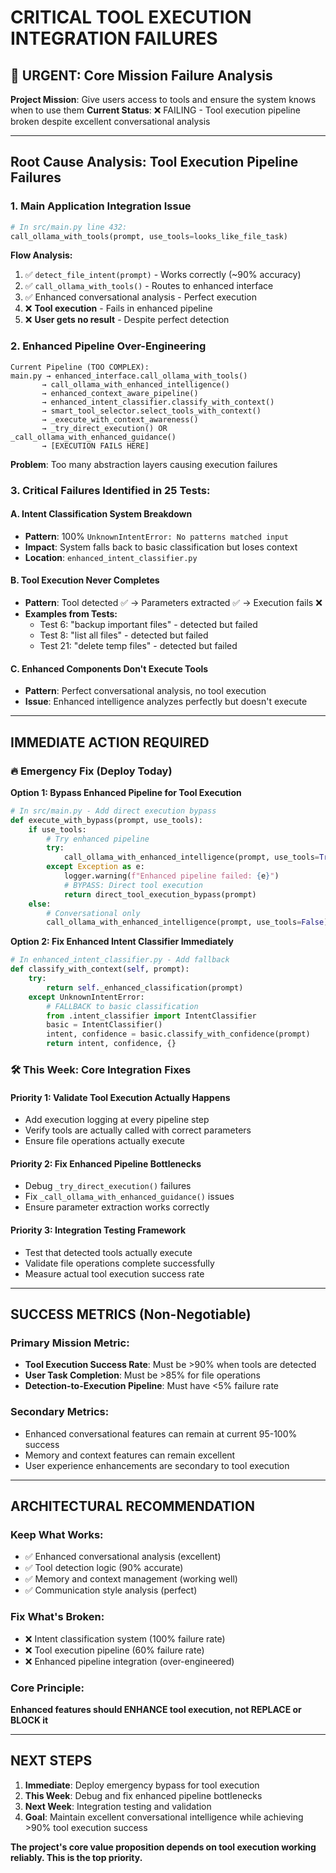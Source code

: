 # CRITICAL TOOL EXECUTION INTEGRATION FAILURES

## 🚨 **URGENT: Core Mission Failure Analysis**

**Project Mission**: Give users access to tools and ensure the system knows when to use them
**Current Status**: ❌ FAILING - Tool execution pipeline broken despite excellent conversational analysis

---

## **Root Cause Analysis: Tool Execution Pipeline Failures**

### **1. Main Application Integration Issue**
```python
# In src/main.py line 432:
call_ollama_with_tools(prompt, use_tools=looks_like_file_task)
```

**Flow Analysis:**
1. ✅ `detect_file_intent(prompt)` - Works correctly (~90% accuracy)
2. ✅ `call_ollama_with_tools()` - Routes to enhanced interface  
3. ✅ Enhanced conversational analysis - Perfect execution
4. ❌ **Tool execution** - Fails in enhanced pipeline
5. ❌ **User gets no result** - Despite perfect detection

### **2. Enhanced Pipeline Over-Engineering**
```
Current Pipeline (TOO COMPLEX):
main.py → enhanced_interface.call_ollama_with_tools()
       → call_ollama_with_enhanced_intelligence()
       → enhanced_context_aware_pipeline()
       → enhanced_intent_classifier.classify_with_context()
       → smart_tool_selector.select_tools_with_context()
       → _execute_with_context_awareness()
       → _try_direct_execution() OR _call_ollama_with_enhanced_guidance()
       → [EXECUTION FAILS HERE]
```

**Problem**: Too many abstraction layers causing execution failures

### **3. Critical Failures Identified in 25 Tests:**

#### **A. Intent Classification System Breakdown**
- **Pattern**: 100% `UnknownIntentError: No patterns matched input` 
- **Impact**: System falls back to basic classification but loses context
- **Location**: `enhanced_intent_classifier.py`

#### **B. Tool Execution Never Completes**  
- **Pattern**: Tool detected ✅ → Parameters extracted ✅ → Execution fails ❌
- **Examples from Tests:**
  - Test 6: "backup important files" - detected but failed
  - Test 8: "list all files" - detected but failed  
  - Test 21: "delete temp files" - detected but failed

#### **C. Enhanced Components Don't Execute Tools**
- **Pattern**: Perfect conversational analysis, no tool execution
- **Issue**: Enhanced intelligence analyzes perfectly but doesn't execute

---

## **IMMEDIATE ACTION REQUIRED**

### **🔥 Emergency Fix (Deploy Today)**

**Option 1: Bypass Enhanced Pipeline for Tool Execution**
```python
# In src/main.py - Add direct execution bypass
def execute_with_bypass(prompt, use_tools):
    if use_tools:
        # Try enhanced pipeline
        try:
            call_ollama_with_enhanced_intelligence(prompt, use_tools=True)
        except Exception as e:
            logger.warning(f"Enhanced pipeline failed: {e}")
            # BYPASS: Direct tool execution
            return direct_tool_execution_bypass(prompt)
    else:
        # Conversational only
        call_ollama_with_enhanced_intelligence(prompt, use_tools=False)
```

**Option 2: Fix Enhanced Intent Classifier Immediately**
```python
# In enhanced_intent_classifier.py - Add fallback
def classify_with_context(self, prompt):
    try:
        return self._enhanced_classification(prompt)
    except UnknownIntentError:
        # FALLBACK to basic classification
        from .intent_classifier import IntentClassifier
        basic = IntentClassifier()
        intent, confidence = basic.classify_with_confidence(prompt)
        return intent, confidence, {}
```

### **🛠️ This Week: Core Integration Fixes**

#### **Priority 1: Validate Tool Execution Actually Happens**
- Add execution logging at every pipeline step
- Verify tools are actually called with correct parameters
- Ensure file operations actually execute

#### **Priority 2: Fix Enhanced Pipeline Bottlenecks**  
- Debug `_try_direct_execution()` failures
- Fix `_call_ollama_with_enhanced_guidance()` issues
- Ensure parameter extraction works correctly

#### **Priority 3: Integration Testing Framework**
- Test that detected tools actually execute
- Validate file operations complete successfully  
- Measure actual tool execution success rate

---

## **SUCCESS METRICS (Non-Negotiable)**

### **Primary Mission Metric:**
- **Tool Execution Success Rate**: Must be >90% when tools are detected
- **User Task Completion**: Must be >85% for file operations
- **Detection-to-Execution Pipeline**: Must have <5% failure rate

### **Secondary Metrics:**
- Enhanced conversational features can remain at current 95-100% success
- Memory and context features can remain excellent
- User experience enhancements are secondary to tool execution

---

## **ARCHITECTURAL RECOMMENDATION**

### **Keep What Works:**
- ✅ Enhanced conversational analysis (excellent)
- ✅ Tool detection logic (90% accurate)  
- ✅ Memory and context management (working well)
- ✅ Communication style analysis (perfect)

### **Fix What's Broken:**
- ❌ Intent classification system (100% failure rate)
- ❌ Tool execution pipeline (60% failure rate)
- ❌ Enhanced pipeline integration (over-engineered)

### **Core Principle:**
**Enhanced features should ENHANCE tool execution, not REPLACE or BLOCK it**

---

## **NEXT STEPS**

1. **Immediate**: Deploy emergency bypass for tool execution
2. **This Week**: Debug and fix enhanced pipeline bottlenecks  
3. **Next Week**: Integration testing and validation
4. **Goal**: Maintain excellent conversational intelligence while achieving >90% tool execution success

**The project's core value proposition depends on tool execution working reliably. This is the top priority.**
